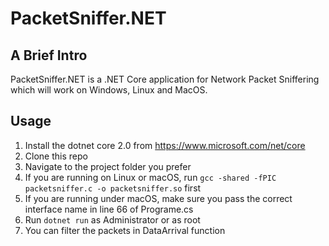 ﻿PacketSniffer.NET
======================

A Brief Intro
-------------------

PacketSniffer.NET is a .NET Core application for Network Packet Sniffering which will work on Windows, Linux and MacOS.

Usage
-------------------
1. Install the dotnet core 2.0 from https://www.microsoft.com/net/core
2. Clone this repo
3. Navigate to the project folder you prefer
4. If you are running on Linux or macOS, run `gcc -shared -fPIC packetsniffer.c -o packetsniffer.so` first
5. If you are running under macOS, make sure you pass the correct interface name in line 66 of Programe.cs
6. Run `dotnet run` as Administrator or as root
7. You can filter the packets in DataArrival function
